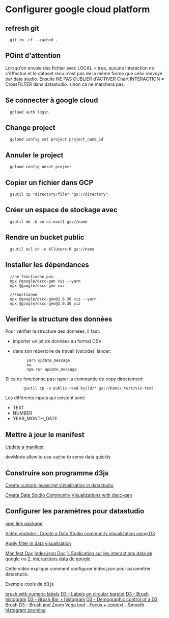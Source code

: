 # Configurer google cloud platform

## refresh git

      git rm -rf --cached .

## POint d'attention

Lorsqu'on envoie des fichier avec LOCAL = true, aucune interaction ne s'éffectue et le dataset recu n'est pas de la même forme que celui renvoyé par data studio.
Ensuite NE PAS OUBLIER d'ACTIVER Chart INTERACTION = CrossFILTER dans datastudio. 
sinon ca ne marchera pas.

## Se connecter à google cloud

      gcloud auth login

## Change project

      gcloud config set project project_name_id

## Annuler le project

      gcloud config unset project

## Copier un fichier dans GCP

      gsutil cp "directory/file" "gs://directory"

## Créer un espace de stockage avec

      gsutil mb -b on us-east1 gs://name

## Rendre un bucket public

      gsutil acl ch -u AllUsers:R gs://name

## Installer les dépendances

      //ne fonctionne pas
      npx @google/dscc-gen viz --yarn
      npx @google/dscc-gen viz

      //Fonctionne
      npx @google/dscc-gen@2.0.30 viz --yarn
      npx @google/dscc-gen@2.0.30 viz

## Verifier la structure des données

Pour vérifier la structure des données, il faut:

- importer un jet de données au format CSV
- dans son répertoire de travail (vscode), lancer:

            yarn update_message
            ou 
            npm run update_message

Si ca ne fonctionne pas: taper la commande de copy directement:

            gsutil cp -a public-read build/* gs://hamis_test/viz-test

Les différents inputs qui existent sont:

- TEXT
- NUMBER
- YEAR_MONTH_DATE

## Mettre à jour le manifest

[Update a manifest](https://codelabs.developers.google.com/codelabs/community-visualization-dscc-gen/#9)

devMode allow to use cache to serve data quickly

## Construire son programme d3js

[Create custom javascript vizualisation in datastudio](https://codelabs.developers.google.com/codelabs/community-visualization#13)

[Create Data Studio Community Visualizations with dscc-gen](https://codelabs.developers.google.com/codelabs/community-visualization-dscc-gen/#9)

## Configurer les paramètres pour datastudio

[npm link package](https://www.npmjs.com/package/@google/dscc-gen)

[Vidéo youtube : Create a Data Studio community visualization using D3](https://www.youtube.com/watch?v=7axX1R_ttOI)

[Apply filter in data visualisation](https://www.youtube.com/watch?v=kuUSNzd0ISg&t=2s)

[Manifest Doc](https://developers.google.com/datastudio/visualization/manifest-reference)
[Index.json Doc](https://developers.google.com/datastudio/visualization/config-reference)
[1. Explication sur les interactions data de google](https://developers.google.com/datastudio/visualization/library-reference)
ou [2. interactions data de google](https://developers.google.com/datastudio/visualization/interactions-guide)

Cette vidéo explique comment configurer index.json pour paramétrer datastudio.

Exemple cools de d3.js

[brush with numeric labels](https://bl.ocks.org/timelyportfolio/50ffbfe3268466e316003997b6231f62)
[D3 - Labels on circular barplot](https://www.d3-graph-gallery.com/graph/circular_barplot_label.html)
[D3 - Brush histogram](https://bl.ocks.org/SevenChan07/495cd567e0ede0deeb14bb3599dce685)
[D3 - Brush Bar + histogram](http://bl.ocks.org/cdagli/3f6b27139323e59e0b445de1a04615c3)
[D3 - Demographic control of a D3 Brush](http://bl.ocks.org/timelyportfolio/5c136de85de1c2abb6fc)
[D3 - Brush and Zoom](https://bl.ocks.org/mbostock/34f08d5e11952a80609169b7917d4172)
[Vega tool - Focus + context - Smooth histogram zooming](https://vega.github.io/vega-lite/examples/interactive_bin_extent.html)